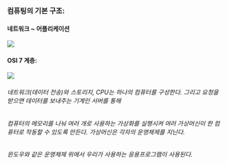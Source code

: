 ### 컴퓨팅의 기본 구조:

#### 네트워크 ~ 어플리케이션

![](https://t1.daumcdn.net/cfile/tistory/264ABD4B5960968B14)


#### OSI 7 계층:

![](https://t1.daumcdn.net/cfile/tistory/995EFF355B74179035)

###### 네트워크(데이터 전송)와 스토리지, CPU는 하나의 컴퓨터를 구성한다. 그리고 요청을 받으면 데이터를 보내주는 기계인 서버를 통해 
###### 컴퓨터의 메모리를 나눠 여러 개로 사용하는 가상화를 실행시켜 여러 가상머신이 한 컴퓨터로 작동할 수 있도록 만든다. 가상머신은 각자의 운영체제를 지닌다.
###### 윈도우와 같은 운영체제 위에서 우리가 사용하는 응용프로그램이 사용된다.

